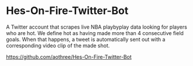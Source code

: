 # Hes-On-Fire-Twitter-Bot

A Twitter account that scrapes live NBA playbyplay data looking for players who are hot.  We define hot as having made  more than 4 consecutive field goals.  When that happens, a tweet is automatically sent out with a corresponding video clip of the made shot.

https://github.com/aothree/Hes-On-Fire-Twitter-Bot
